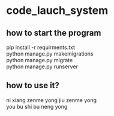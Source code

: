 # code_lauch_system
## how to start the program

pip install -r requirments.txt   
python manage.py makemigrations   
python manage.py migrate   
python manage.py runserver   

## how to use it?
ni xiang zenme yong jiu zenme yong    
you bu shi bu neng yong 
